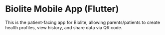 # Biolite Mobile App (Flutter)
This is the patient-facing app for Biolite, allowing parents/patients to create health profiles, view history, and share data via QR code.